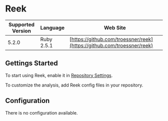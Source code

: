 # Reek

| Supported Version | Language | Web Site |
| ----------------- | -------- | -------- |
| 5.2.0 | Ruby 2.5.1 | [https://github.com/troessner/reek](https://github.com/troessner/reek) |

## Gettings Started

To start using Reek, enable it in [Repository Settings](../../getting-started/repository-settings.md).

To customize the analysis, add Reek config files in your repository.

## Configuration

There is no configuration available.

